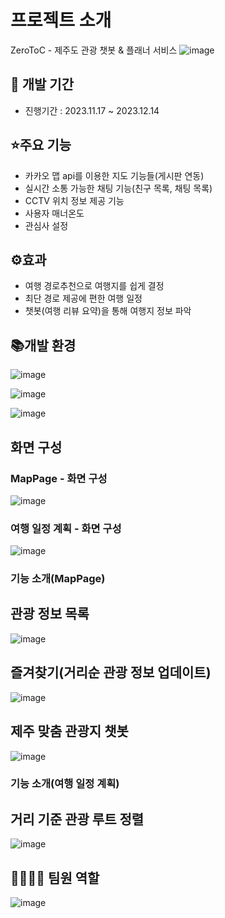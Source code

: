 
# 프로젝트 소개
ZeroToC - 제주도 관광 챗봇 & 플래너 서비스
![image](https://github.com/parkgo0504/jejuPaln-chatbot/assets/75320567/0ce2ebc9-aa60-4bcd-b5cd-5069325fb724)



## 📅 개발 기간
* 진행기간 : 2023.11.17 ~ 2023.12.14


## ⭐주요 기능
- 카카오 맵 api를 이용한 지도 기능들(게시판 연동)
- 실시간 소통 가능한 채팅 기능(친구 목록, 채팅 목록)
- CCTV 위치 정보 제공 기능
- 사용자 매너온도
- 관심사 설정


## ⚙효과

* 여행 경로추천으로 여행지를 쉽게 결정
* 최단 경로 제공에 편한 여행 일정
* 챗봇(여행 리뷰 요약)을 통해 여행지 정보 파악




## 📚개발 환경
![image](https://github.com/parkgo0504/jejuPaln-chatbot/assets/75320567/38a1db80-1d4a-4be4-8c76-b035f8b41ce5)

![image](https://github.com/parkgo0504/jejuPaln-chatbot/assets/75320567/3c7d1687-4a7a-437c-8641-19ddc1e939dd)

![image](https://github.com/parkgo0504/jejuPaln-chatbot/assets/75320567/70f53161-a077-4bf0-9c44-28771063da72)


## 화면 구성

### MapPage - 화면 구성
![image](https://github.com/parkgo0504/jejuPaln-chatbot/assets/75320567/1a0b76ee-0a18-41e0-8493-44c1260756dc)

### 여행 일정 계획 - 화면 구성
![image](https://github.com/parkgo0504/jejuPaln-chatbot/assets/75320567/647b0d72-45e6-4c87-a4aa-57e6a69e34a6)



### 기능 소개(MapPage)

## 관광 정보 목록
![image](https://github.com/parkgo0504/jejuPaln-chatbot/assets/75320567/5a530c1e-1c62-4e07-8e2b-2489327872a6)

## 즐겨찾기(거리순 관광 정보 업데이트)
![image](https://github.com/parkgo0504/jejuPaln-chatbot/assets/75320567/2fe1d7b0-8930-4f8a-af65-da93125ae708)

## 제주 맞춤 관광지 챗봇
![image](https://github.com/parkgo0504/jejuPaln-chatbot/assets/75320567/7171cc96-9196-4bb7-8a12-fddecd78c39f)


### 기능 소개(여행 일정 계획)

## 거리 기준 관광 루트 정렬
![image](https://github.com/parkgo0504/jejuPaln-chatbot/assets/75320567/2c242f9a-75a5-44fc-8de4-f26e2d8773da)



## 👨‍👩‍👦‍👦 팀원 역할

![image](https://github.com/parkgo0504/jejuPaln-chatbot/assets/75320567/3a98fc94-0623-4e34-8c3e-6a91050e8b69)






















